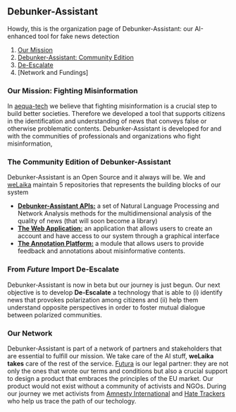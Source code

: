 ## Debunker-Assistant

Howdy, this is the organization page of Debunker-Assistant: our AI-enhanced tool for fake news detection

1. [Our Mission](#mission)
2. [Debunker-Assistant: Community Edition](#community)
3. [De-Escalate](#descalate)
4. [Network and Fundings]

<a name="mission" />

### Our Mission: Fighting Misinformation

In [aequa-tech](https://aequa-tech.com/) we believe that fighting misinformation is a crucial step to build better societies. Therefore we developed a tool that supports citizens in the identification and understanding of news that conveys false or otherwise problematic contents. Debunker-Assistant is developed for and with the communities of professionals and organizations who fight misinformation, 
<a name="community" />

### The Community Edition of Debunker-Assistant
Debunker-Assistant is an Open Source and it always will be. We and [weLaika](https://dev.welaika.com/) maintain 5 repositories that represents the building blocks of our system

* [**Debunker-Assistant APIs:**](https://github.com/aequa-tech/debunker-assistant) a set of Natural Language Processing and Network Analysis methods for the multidimensional analysis of the quality of news (that will soon become a library) 
* [**The Web Application:**](https://github.com/aequa-tech/debunker-assistant) an application that allows users to create an account and have access to our system through a graphical interface
* [**The Annotation Platform:**](https://github.com/aequa-tech/debunker-assistant) a module that allows users to provide feedback and annotations about misinformative contents.

<a name="descalate" />

### From *Future* Import De-Escalate
Debunker-Assistant is now in beta but our journey is just begun. Our next objective is to develop **De-Escalate** a technology that is able to (i) identify news that provokes polarization among citizens and (ii) help them understand opposite perspectives in order to foster mutual dialogue between polarized communities.

<a name="network" />

### Our Network
Debunker-Assistant is part of a network of partners and stakeholders that are essential to fulfill our mission. We take care of the AI stuff, **weLaika takes** care of the rest of the service. [Futura](https://www.futura.legal/) is our legal partner: they are not only the ones that wrote our terms and conditions but also a crucial support to design a product that embraces the principles of the EU market. Our product would not exist without a community of activists and NGOs. During our journey we met activists from [Amnesty International](https://www.amnesty.it/entra-in-azione/task-force-attivismo/) and [Hate Trackers](https://www.hate-trackers.com/beyondborders/) who help us trace the path of our techology.

